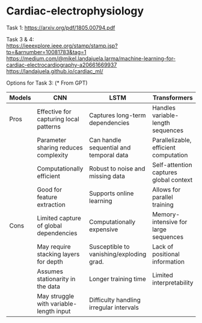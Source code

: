 # Cardiac-electrophysiology

Task 1: https://arxiv.org/pdf/1805.00794.pdf

Task 3 & 4:  
https://ieeexplore.ieee.org/stamp/stamp.jsp?tp=&arnumber=10081783&tag=1
https://medium.com/@mikel.landajuela.larma/machine-learning-for-cardiac-electrocardiography-a20661669937
https://landajuela.github.io/cardiac_ml/

Options for Task 3: (* From GPT)

| Models | CNN | LSTM | Transformers |
| -------- | -------- | -------- | -------- |
| Pros   | Effective for capturing local patterns   | Captures long-term dependencies    | Handles variable-length sequences   |
|     | Parameter sharing reduces complexity  | Can handle sequential and temporal data    | Parallelizable, efficient computation   |
|     | Computationally efficient	| Robust to noise and missing data	| Self-attention captures global context |
|     | Good for feature extraction	| Supports online learning	| Allows for parallel training |
| Cons   | Limited capture of global dependencies	|  Computationally expensive	| Memory-intensive for large sequences |
|     | May require stacking layers for depth	| Susceptible to vanishing/exploding grad.	| Lack of positional information |
|     | Assumes stationarity in the data	| Longer training time	| Limited interpretability |
|     | May struggle with variable-length input	| Difficulty handling irregular intervals | |
